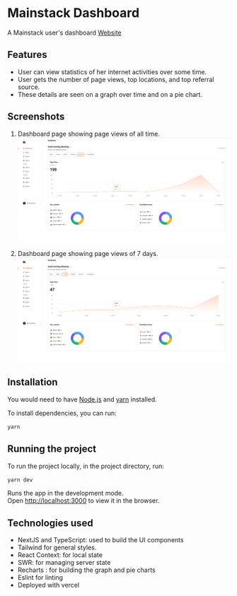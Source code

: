 # Mainstack Dashboard

A Mainstack user's dashboard
[Website](https://mainstack-dashboard-chidexebere.vercel.app/)

## Features

- User can view statistics of her internet activities over some time.
- User gets the number of page views, top locations, and top referral source.
- These details are seen on a graph over time and on a pie chart.

## Screenshots

1. Dashboard page showing page views of all time.
   ![dashboard page with all time page views](./public/screenshots/all-time.png)

2. Dashboard page showing page views of 7 days.
   ![dashboard page with page views of 7 days](./public/screenshots/7-days.png)

## Installation

You would need to have [Node.js](https://nodejs.org/en/) and [yarn](https://yarnpkg.com/) installed.

To install dependencies, you can run:

```bash
yarn
```

## Running the project

To run the project locally, in the project directory, run:

```bash
yarn dev
```

Runs the app in the development mode.<br />
Open [http://localhost:3000](http://localhost:3000) to view it in the browser.

## Technologies used

- NextJS and TypeScript: used to build the UI components
- Tailwind for general styles.
- React Context: for local state
- SWR: for managing server state
- Recharts : for building the graph and pie charts
- Eslint for linting
- Deployed with vercel
